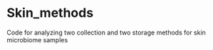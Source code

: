 # Skin_methods
Code for analyzing two collection and two storage methods for skin microbiome samples
